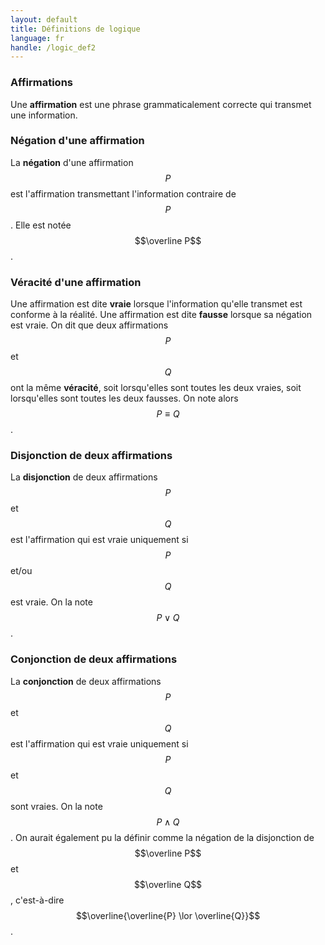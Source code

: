 ```yaml
---
layout: default
title: Définitions de logique
language: fr
handle: /logic_def2
---
```


<script src="https://cdn.mathjax.org/mathjax/latest/MathJax.js?config=TeX-AMS-MML_HTMLorMML" type="text/javascript"></script>

### Affirmations
Une **affirmation** est une phrase grammaticalement correcte qui transmet une information.

### Négation d'une affirmation
La **négation** d'une affirmation $$P$$ est l'affirmation transmettant l'information contraire de $$P$$. Elle est notée $$\overline P$$.

### Véracité d'une affirmation
Une affirmation est dite **vraie** lorsque l'information qu'elle transmet est conforme à la réalité. Une affirmation est dite **fausse** lorsque sa négation est vraie. On dit que deux affirmations $$P$$ et $$Q$$ ont la même **véracité**, soit lorsqu'elles sont toutes les deux vraies, soit lorsqu'elles sont toutes les deux fausses. On note alors $$P \equiv Q$$.

### Disjonction de deux affirmations
La **disjonction** de deux affirmations $$P$$ et $$Q$$ est l'affirmation qui est vraie uniquement si $$P$$ et/ou $$Q$$ est vraie. On la note $$P \lor Q$$.

### Conjonction de deux affirmations
La **conjonction** de deux affirmations $$P$$ et $$Q$$ est l'affirmation qui est vraie uniquement si $$P$$ et $$Q$$ sont vraies. On la note $$P \land Q$$. On aurait également pu la définir comme la négation de la disjonction de $$\overline P$$ et $$\overline Q$$, c'est-à-dire $$\overline{\overline{P} \lor \overline{Q}}$$.
